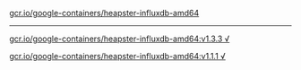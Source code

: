 [gcr.io/google-containers/heapster-influxdb-amd64](https://hub.docker.com/r/anjia0532/google-containers.heapster-influxdb-amd64/tags/) 

----
[gcr.io/google-containers/heapster-influxdb-amd64:v1.3.3 √](https://hub.docker.com/r/anjia0532/google-containers.heapster-influxdb-amd64/tags/)

[gcr.io/google-containers/heapster-influxdb-amd64:v1.1.1 √](https://hub.docker.com/r/anjia0532/google-containers.heapster-influxdb-amd64/tags/)

